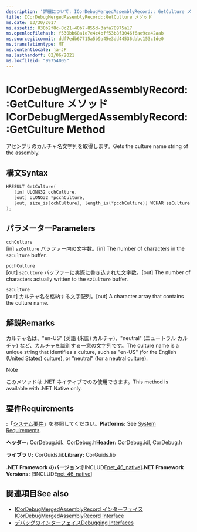 ```yaml
---
description: '詳細について: ICorDebugMergedAssemblyRecord:: GetCulture メソッド'
title: ICorDebugMergedAssemblyRecord::GetCulture メソッド
ms.date: 03/30/2017
ms.assetid: 030b2f8c-8c21-40b7-855d-3afa78975a17
ms.openlocfilehash: f530bb68a1e7e4c4bff53b8f3046f6ae9ca42aab
ms.sourcegitcommit: ddf7edb67715a5b9a45e3dd44536dabc153c1de0
ms.translationtype: MT
ms.contentlocale: ja-JP
ms.lasthandoff: 02/06/2021
ms.locfileid: "99754005"
---
```

# <a name="icordebugmergedassemblyrecordgetculture-method"></a><span data-ttu-id="dd1d9-103">ICorDebugMergedAssemblyRecord::GetCulture メソッド</span><span class="sxs-lookup"><span data-stu-id="dd1d9-103">ICorDebugMergedAssemblyRecord::GetCulture Method</span></span>

<span data-ttu-id="dd1d9-104">アセンブリのカルチャ名文字列を取得します。</span><span class="sxs-lookup"><span data-stu-id="dd1d9-104">Gets the culture name string of the assembly.</span></span>  
  
## <a name="syntax"></a><span data-ttu-id="dd1d9-105">構文</span><span class="sxs-lookup"><span data-stu-id="dd1d9-105">Syntax</span></span>  
  
```cpp  
HRESULT GetCulture(  
   [in] ULONG32 cchCulture,
   [out] ULONG32 *pcchCulture,
   [out, size_is(cchCulture), length_is(*pcchCulture)] WCHAR szCulture[]  
);  
```  
  
## <a name="parameters"></a><span data-ttu-id="dd1d9-106">パラメーター</span><span class="sxs-lookup"><span data-stu-id="dd1d9-106">Parameters</span></span>  

 `cchCulture`  
 <span data-ttu-id="dd1d9-107">[in] `szCulture` バッファー内の文字数。</span><span class="sxs-lookup"><span data-stu-id="dd1d9-107">[in] The number of characters in the `szCulture` buffer.</span></span>  
  
 `pcchCulture`  
 <span data-ttu-id="dd1d9-108">[out] `szCulture` バッファーに実際に書き込まれた文字数。</span><span class="sxs-lookup"><span data-stu-id="dd1d9-108">[out] The number of characters actually written to the `szCulture` buffer.</span></span>  
  
 `szCulture`  
 <span data-ttu-id="dd1d9-109">[out] カルチャ名を格納する文字配列。</span><span class="sxs-lookup"><span data-stu-id="dd1d9-109">[out] A character array that contains the culture name.</span></span>  
  
## <a name="remarks"></a><span data-ttu-id="dd1d9-110">解説</span><span class="sxs-lookup"><span data-stu-id="dd1d9-110">Remarks</span></span>  

 <span data-ttu-id="dd1d9-111">カルチャ名は、"en-US" (英語 (米国) カルチャ)、"neutral" (ニュートラル カルチャ) など、カルチャを識別する一意の文字列です。</span><span class="sxs-lookup"><span data-stu-id="dd1d9-111">The culture name is a unique string that identifies a culture, such as "en-US" (for the English (United States) culture), or "neutral" (for a neutral culture).</span></span>  
  
> [!NOTE]
> <span data-ttu-id="dd1d9-112">このメソッドは .NET ネイティブでのみ使用できます。</span><span class="sxs-lookup"><span data-stu-id="dd1d9-112">This method is available with .NET Native only.</span></span>  
  
## <a name="requirements"></a><span data-ttu-id="dd1d9-113">要件</span><span class="sxs-lookup"><span data-stu-id="dd1d9-113">Requirements</span></span>  

 <span data-ttu-id="dd1d9-114">**:**「[システム要件](../../get-started/system-requirements.md)」を参照してください。</span><span class="sxs-lookup"><span data-stu-id="dd1d9-114">**Platforms:** See [System Requirements](../../get-started/system-requirements.md).</span></span>  
  
 <span data-ttu-id="dd1d9-115">**ヘッダー:** CorDebug.idl、CorDebug.h</span><span class="sxs-lookup"><span data-stu-id="dd1d9-115">**Header:** CorDebug.idl, CorDebug.h</span></span>  
  
 <span data-ttu-id="dd1d9-116">**ライブラリ:** CorGuids.lib</span><span class="sxs-lookup"><span data-stu-id="dd1d9-116">**Library:** CorGuids.lib</span></span>  
  
 <span data-ttu-id="dd1d9-117">**.NET Framework のバージョン:**[!INCLUDE[net_46_native](../../../../includes/net-46-native-md.md)]</span><span class="sxs-lookup"><span data-stu-id="dd1d9-117">**.NET Framework Versions:** [!INCLUDE[net_46_native](../../../../includes/net-46-native-md.md)]</span></span>  
  
## <a name="see-also"></a><span data-ttu-id="dd1d9-118">関連項目</span><span class="sxs-lookup"><span data-stu-id="dd1d9-118">See also</span></span>

- [<span data-ttu-id="dd1d9-119">ICorDebugMergedAssemblyRecord インターフェイス</span><span class="sxs-lookup"><span data-stu-id="dd1d9-119">ICorDebugMergedAssemblyRecord Interface</span></span>](icordebugmergedassemblyrecord-interface.md)
- [<span data-ttu-id="dd1d9-120">デバッグのインターフェイス</span><span class="sxs-lookup"><span data-stu-id="dd1d9-120">Debugging Interfaces</span></span>](debugging-interfaces.md)
